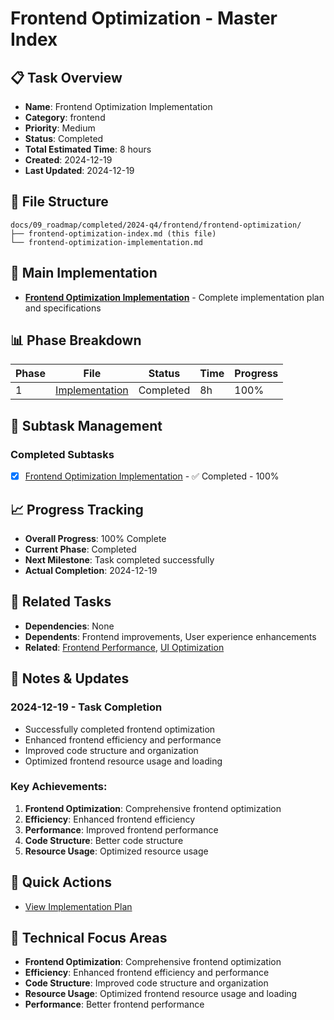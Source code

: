 # Frontend Optimization - Master Index

## 📋 Task Overview
- **Name**: Frontend Optimization Implementation
- **Category**: frontend
- **Priority**: Medium
- **Status**: Completed
- **Total Estimated Time**: 8 hours
- **Created**: 2024-12-19
- **Last Updated**: 2024-12-19

## 📁 File Structure
```
docs/09_roadmap/completed/2024-q4/frontend/frontend-optimization/
├── frontend-optimization-index.md (this file)
└── frontend-optimization-implementation.md
```

## 🎯 Main Implementation
- **[Frontend Optimization Implementation](./frontend-optimization-implementation.md)** - Complete implementation plan and specifications

## 📊 Phase Breakdown
| Phase | File | Status | Time | Progress |
|-------|------|--------|------|----------|
| 1 | [Implementation](./frontend-optimization-implementation.md) | Completed | 8h | 100% |

## 🔄 Subtask Management
### Completed Subtasks
- [x] [Frontend Optimization Implementation](./frontend-optimization-implementation.md) - ✅ Completed - 100%

## 📈 Progress Tracking
- **Overall Progress**: 100% Complete
- **Current Phase**: Completed
- **Next Milestone**: Task completed successfully
- **Actual Completion**: 2024-12-19

## 🔗 Related Tasks
- **Dependencies**: None
- **Dependents**: Frontend improvements, User experience enhancements
- **Related**: [Frontend Performance](../frontend-performance/), [UI Optimization](../ui-optimization/)

## 📝 Notes & Updates
### 2024-12-19 - Task Completion
- Successfully completed frontend optimization
- Enhanced frontend efficiency and performance
- Improved code structure and organization
- Optimized frontend resource usage and loading

### Key Achievements:
1. **Frontend Optimization**: Comprehensive frontend optimization
2. **Efficiency**: Enhanced frontend efficiency
3. **Performance**: Improved frontend performance
4. **Code Structure**: Better code structure
5. **Resource Usage**: Optimized resource usage

## 🚀 Quick Actions
- [View Implementation Plan](./frontend-optimization-implementation.md)

## 🎯 Technical Focus Areas
- **Frontend Optimization**: Comprehensive frontend optimization
- **Efficiency**: Enhanced frontend efficiency and performance
- **Code Structure**: Improved code structure and organization
- **Resource Usage**: Optimized frontend resource usage and loading
- **Performance**: Better frontend performance
